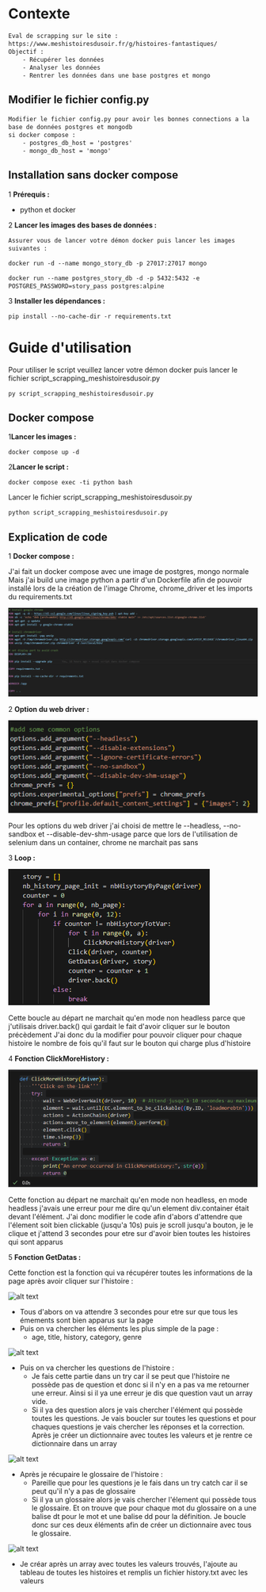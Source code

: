 # Contexte

    Eval de scrapping sur le site : https://www.meshistoiresdusoir.fr/g/histoires-fantastiques/
    Objectif : 
        - Récupérer les données
        - Analyser les données
        - Rentrer les données dans une base postgres et mongo

## Modifier le fichier config.py

    Modifier le fichier config.py pour avoir les bonnes connections a la base de données postgres et mongodb
    si docker compose :
        - postgres_db_host = 'postgres' 
        - mongo_db_host = 'mongo'

## Installation sans docker compose

1 **Prérequis :**

   - python et docker

2 **Lancer les images des bases de données :**

    Assurer vous de lancer votre démon docker puis lancer les images suivantes :

   ```
   docker run -d --name mongo_story_db -p 27017:27017 mongo
   ```
   ```
   docker run --name postgres_story_db -d -p 5432:5432 -e POSTGRES_PASSWORD=story_pass postgres:alpine
   ```

3 **Installer les dépendances :**

   ```
   pip install --no-cache-dir -r requirements.txt
   ```

# Guide d'utilisation

   Pour utiliser le script veuillez lancer votre démon docker puis lancer le fichier script_scrapping_meshistoiresdusoir.py

   ```
   py script_scrapping_meshistoiresdusoir.py
   ```

## Docker compose

1**Lancer les images :**

   ```
   docker compose up -d
   ```

2**Lancer le script :**

   ```
   docker compose exec -ti python bash
   ```

   Lancer le fichier script_scrapping_meshistoiresdusoir.py

   ```
   python script_scrapping_meshistoiresdusoir.py
   ```

## Explication de code

1 **Docker compose :**

   J'ai fait un docker compose avec une image de postgres, mongo normale
   Mais j'ai build une image python a partir d'un Dockerfile afin de pouvoir installé lors de la création de l'image Chrome, chrome_driver et les imports du requirements.txt

![alt text](https://github.com/bertreux/M1_PYTHON-_WEBSCRAPPING/blob/main/eval/doc/image/dockerfile.png?raw=true)

2 **Option du web driver :**

![alt text](https://github.com/bertreux/M1_PYTHON-_WEBSCRAPPING/blob/main/eval/doc/image/option_web_driver.png?raw=true)

   Pour les options du web driver j'ai choisi de mettre le --headless, --no-sandbox et --disable-dev-shm-usage parce que lors de l'utilisation de selenium dans un container, chrome ne marchait pas sans

3 **Loop :**

![alt text](https://github.com/bertreux/M1_PYTHON-_WEBSCRAPPING/blob/main/eval/doc/image/loop.png?raw=true)

   Cette boucle au départ ne marchait qu'en mode non headless parce que j'utilisais driver.back() qui gardait le fait d'avoir cliquer sur le bouton précèdement 
   J'ai donc du la modifier pour pouvoir cliquer pour chaque histoire le nombre de fois qu'il faut sur le bouton qui charge plus d'histoire

4 **Fonction ClickMoreHistory :**

![alt text](https://github.com/bertreux/M1_PYTHON-_WEBSCRAPPING/blob/main/eval/doc/image/fonction_click_more_history.png?raw=true)

   Cette fonction au départ ne marchait qu'en mode non headless, en mode headless j'avais une erreur pour me dire qu'un element div.container était devant l'élément. J'ai donc modifier le code afin d'abors d'attendre que l'élement soit bien clickable (jusqu'a 10s) puis je scroll jusqu'a bouton, je le clique et j'attend 3 secondes pour etre sur d'avoir bien toutes les histoires qui sont apparus

5 **Fonction GetDatas :**

   Cette fonction est la fonction qui va récupérer toutes les informations de la page après avoir cliquer sur l'histoire :

![alt text](https://github.com/bertreux/M1_PYTHON-_WEBSCRAPPING/blob/main/eval/doc/image/get_datas_pat_1.png?raw=true)

   - Tous d'abors on va attendre 3 secondes pour etre sur que tous les émements sont bien apparus sur la page
   - Puis on va chercher les éléments les plus simple de la page :
      - age, title, history, category, genre

![alt text](https://github.com/bertreux/M1_PYTHON-_WEBSCRAPPING/blob/main/eval/doc/image/get_datas_pat_2.png?raw=true)

   - Puis on va chercher les questions de l'histoire :
      - Je fais cette partie dans un try car il se peut que l'histoire ne possède pas de question et donc si il n'y en a pas va me retourner une erreur. Ainsi si il ya une erreur je dis que question vaut un array vide. 
      - Si il ya des question alors je vais chercher l'élément qui possède toutes les questions. Je vais boucler sur toutes les questions et pour chaques questions je vais chercher les réponses et la correction. Après je créer un dictionnaire avec toutes les valeurs et je rentre ce dictionnaire dans un array

![alt text](https://github.com/bertreux/M1_PYTHON-_WEBSCRAPPING/blob/main/eval/doc/image/get_datas_pat_3.png?raw=true)

   - Après je récupaire le glossaire de l'histoire :
      - Pareille que pour les questions je le fais dans un try catch car il se peut qu'il n'y a pas de glossaire
      - Si il ya un glossaire alors je vais chercher l'élement qui possède tous le glossaire. Et on trouve que pour chaque mot du glossaire on a une balise dt pour le mot et une balise dd pour la définition. Je boucle donc sur ces deux éléments afin de créer un dictionnaire avec tous le glossaire.

![alt text](https://github.com/bertreux/M1_PYTHON-_WEBSCRAPPING/blob/main/eval/doc/image/jeux_olympiques.png?raw=true)

   - Je créar après un array avec toutes les valeurs trouvés, l'ajoute au tableau de toutes les histoires et remplis un fichier history.txt avec les valeurs
